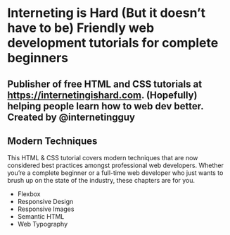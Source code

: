 
# Interneting is Hard (But it doesn’t have to be) Friendly web development tutorials for complete beginners

## Publisher of free HTML and CSS tutorials at https://internetingishard.com. (Hopefully) helping people learn how to web dev better. Created by @internetingguy

## Modern Techniques

This HTML & CSS tutorial covers modern techniques that are now considered best practices amongst professional web developers. Whether you’re a complete beginner or a full-time web developer who just wants to brush up on the state of the industry, these chapters are for you.

* Flexbox
* Responsive Design
* Responsive Images
* Semantic HTML
* Web Typography


